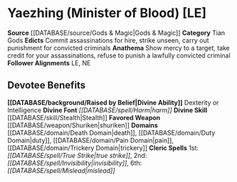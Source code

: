 ﻿---
ability:
- Dexterity
- Intelligence
ability_boost:
- Dexterity
- Intelligence
alignment: LE
deity:
- '[[DATABASE/deity/Yaezhing|Yaezhing]]'
deity_category: Tian Gods
divine_font: Harm
domain:
- '[[DATABASE/domain/Death Domain|Death]]'
- '[[DATABASE/domain/Duty Domain|Duty]]'
- '[[DATABASE/domain/Pain Domain|Pain]]'
- '[[DATABASE/domain/Trickery Domain|Trickery]]'
favored_weapon: '[[DATABASE/weapon/Shuriken|Shuriken]]'
follower_alignment:
- LE
- NE
id: '184'
name: Yaezhing
rarity: Common
rus_type_level: null
skill:
- '[[DATABASE/skill/Stealth|Stealth]]'
source: '[[DATABASE/source/Gods & Magic|Gods & Magic]]'
trait: null
type: Deity

---
# Yaezhing (Minister of Blood) [LE]

**Source** [[DATABASE/source/Gods & Magic|Gods & Magic]] 
**Category** Tian Gods
**Edicts** Commit assassinations for hire, strike unseen, carry out punishment for convicted criminals
**Anathema** Show mercy to a target, take credit for your assassinations, refuse to punish a lawfully convicted criminal
**Follower Alignments** LE, NE

## Devotee Benefits

**[[DATABASE/background/Raised by Belief|Divine Ability]]** Dexterity or Intelligence
**Divine Font** _[[DATABASE/spell/Harm|harm]]_
**Divine Skill** [[DATABASE/skill/Stealth|Stealth]]
**Favored Weapon** [[DATABASE/weapon/Shuriken|shuriken]]
**Domains** [[DATABASE/domain/Death Domain|death]], [[DATABASE/domain/Duty Domain|duty]], [[DATABASE/domain/Pain Domain|pain]], [[DATABASE/domain/Trickery Domain|trickery]]
**Cleric Spells** 1st: _[[DATABASE/spell/True Strike|true strike]]_, 2nd: _[[DATABASE/spell/Invisibility|invisibility]]_, 6th: _[[DATABASE/spell/Mislead|mislead]]_